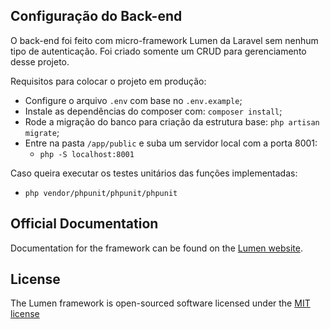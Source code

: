 ## Configuração do Back-end
O back-end foi feito com micro-framework Lumen da Laravel sem nenhum tipo de autenticação. Foi criado somente um CRUD para gerenciamento desse projeto.

Requisitos para colocar o projeto em produção:

* Configure o arquivo `.env` com base no `.env.example`;
* Instale as dependências do composer com: `composer install`;
* Rode a migração do banco para criação da estrutura base: `php artisan migrate`;
* Entre na pasta `/app/public` e suba um servidor local com a porta 8001: 
  * `php -S localhost:8001`

Caso queira executar os testes unitários das funções implementadas:
* `php vendor/phpunit/phpunit/phpunit`


## Official Documentation

Documentation for the framework can be found on the [Lumen website](http://lumen.laravel.com/docs).

## License

The Lumen framework is open-sourced software licensed under the [MIT license](http://opensource.org/licenses/MIT)

